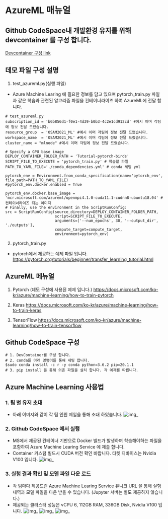 # AzureML 매뉴얼

## Github CodeSpace내 개발환경 유지를 위해 devcontainer 를 구성 합니다.
[Devcontainer 구성 link](https://docs.github.com/en/codespaces/customizing-your-codespace/configuring-codespaces-for-your-project)


## 데모 파일 구성 설명

1. test_azureml.py(실행 파일)
- Azure Machine Learing 에 필요한 정보를 담고 있으며 pytorch_train.py 파일과 같은 학습과 관련된 알고리즘 파일을 컨테이너라이즈 하여 AzureML에 전달 합니다.

```
# test_azureml.py
subscription_id = 'b6b856d1-f0e1-4d39-b0b3-4c2e1cd912cd' #예시 이며 각팀에 정보 전달 드렸습니다.
resource_group  = 'OSAM2021_ML' #예시 이며 각팀에 정보 전달 드렸습니다.
workspace_name  = 'OSAM2021_ML' #예시 이며 각팀에 정보 전달 드렸습니다.
cluster_name = "mlnode" #예시 이며 각팀에 정보 전달 드렸습니다.

# Specify a GPU base image
DEPLOY_CONTAINER_FOLDER_PATH = 'Tutorial-pytorch-birds'
SCRIPT_FILE_TO_EXECUTE = 'pytorch_train.py' # 학습할 파일
PATH_TO_YAML_FILE='./conda_dependencies.yml' # conda 세팅 yml

pytorch_env = Environment.from_conda_specification(name='pytorch_env', file_path=PATH_TO_YAML_FILE)
#pytorch_env.docker.enabled = True

pytorch_env.docker.base_image = 'mcr.microsoft.com/azureml/openmpi4.1.0-cuda11.1-cudnn8-ubuntu18.04' # 컨테이너라이즈 되는 이미지
# Finally, use the environment in the ScriptRunConfig:
src = ScriptRunConfig(source_directory=DEPLOY_CONTAINER_FOLDER_PATH,
                      script=SCRIPT_FILE_TO_EXECUTE,
                      arguments=['--num_epochs', 30, '--output_dir', './outputs'],
                      compute_target=compute_target,
                      environment=pytorch_env)
```

2. pytorch_train.py 
- pytorch에서 제공하는 예제 파일 입니다.
https://pytorch.org/tutorials/beginner/transfer_learning_tutorial.html


## AzureML 메뉴얼
1. Pytorch (데모 구성에 사용된 예제 입니다.)
https://docs.microsoft.com/ko-kr/azure/machine-learning/how-to-train-pytorch

2. Keras
https://docs.microsoft.com/ko-kr/azure/machine-learning/how-to-train-keras

3. TensorFlow
https://docs.microsoft.com/ko-kr/azure/machine-learning/how-to-train-tensorflow

## Github CodeSpace 구성
```
# 1. DevContainer를 구성 합니다.
# 2. conda를 아래 명령어를 통해 세팅 합니다. 
$sudo conda install -c r -y conda python=3.6.2 pip=20.1.1
# 3. pip install 을 통해 의존 파일을 설치 합니다. 각 예제를 따릅니다.
```

## Azure Machine Learning 사용법

### 1. 팀 별 유저 초대
- 아래 이미지와 같이 각 팀 인원 메일을 통해 초대 하였습니다.
![img_](https://user-images.githubusercontent.com/22819926/135014741-3c03aca6-dbd0-4988-9721-a0b2b290a1cf.png)

### 2. Github CodeSpace 에서 실행
- MS에서 제공된 컨테이너 기반으로 Docker 빌드가 발생하며 학습해야하는 파일을 포함하여 Azure Machine Learing Service 에 제출 합니다.
- Container 커스텀 빌드시 CUDA 버전 확인 바랍니다. 타켓 디바이스는 Nvidia V100 입니다.
![img_](https://user-images.githubusercontent.com/22819926/135014743-e79f1033-6be0-4b4d-8bc1-cc540e4a234e.png)

### 3. 실험 결과 확인 및 모델 파일 다운 로드
- 각 팀마다 제공드린 Azure Machine Learing Service 유니크 URL 을 통해 실험내역과 모델 파일을 다운 받을 수 있습니다. (Jupyter 서버는 별도 제공하지 않습니다.)
- 제공되는 클러스터 성능은  vCPU 6, 112GB RAM, 336GB Disk, Nvidia V100 입니다.
![img_](https://user-images.githubusercontent.com/22819926/135014746-a91426fa-112d-43d3-81af-cb214cd8c68c.png)
![img_](https://user-images.githubusercontent.com/22819926/135014744-d6c952e0-caa9-47ba-a211-227c66c2d406.png)
![img_](https://user-images.githubusercontent.com/22819926/135014739-fec505a6-7fd2-4938-95b8-675fc6427143.png)

